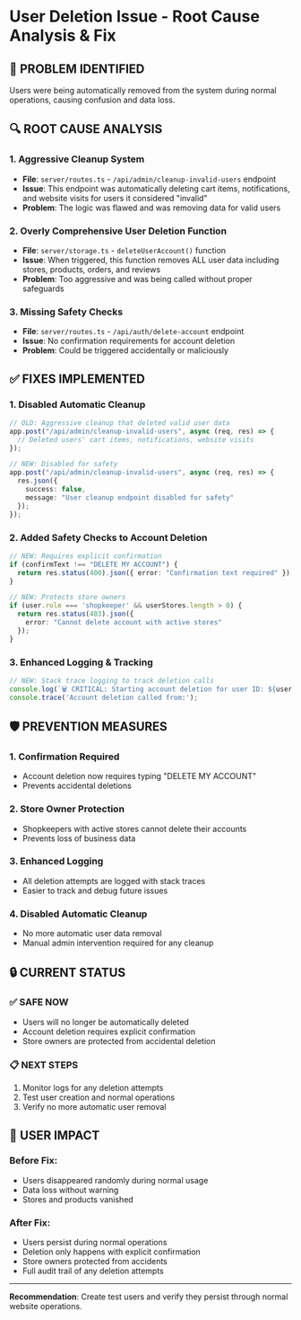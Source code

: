 # User Deletion Issue - Root Cause Analysis & Fix

## 🚨 PROBLEM IDENTIFIED
Users were being automatically removed from the system during normal operations, causing confusion and data loss.

## 🔍 ROOT CAUSE ANALYSIS

### 1. Aggressive Cleanup System
- **File**: `server/routes.ts` - `/api/admin/cleanup-invalid-users` endpoint
- **Issue**: This endpoint was automatically deleting cart items, notifications, and website visits for users it considered "invalid"
- **Problem**: The logic was flawed and was removing data for valid users

### 2. Overly Comprehensive User Deletion Function
- **File**: `server/storage.ts` - `deleteUserAccount()` function
- **Issue**: When triggered, this function removes ALL user data including stores, products, orders, and reviews
- **Problem**: Too aggressive and was being called without proper safeguards

### 3. Missing Safety Checks
- **File**: `server/routes.ts` - `/api/auth/delete-account` endpoint
- **Issue**: No confirmation requirements for account deletion
- **Problem**: Could be triggered accidentally or maliciously

## ✅ FIXES IMPLEMENTED

### 1. Disabled Automatic Cleanup
```typescript
// OLD: Aggressive cleanup that deleted valid user data
app.post("/api/admin/cleanup-invalid-users", async (req, res) => {
  // Deleted users' cart items, notifications, website visits
});

// NEW: Disabled for safety
app.post("/api/admin/cleanup-invalid-users", async (req, res) => {
  res.json({ 
    success: false, 
    message: "User cleanup endpoint disabled for safety"
  });
});
```

### 2. Added Safety Checks to Account Deletion
```typescript
// NEW: Requires explicit confirmation
if (confirmText !== "DELETE MY ACCOUNT") {
  return res.status(400).json({ error: "Confirmation text required" });
}

// NEW: Protects store owners
if (user.role === 'shopkeeper' && userStores.length > 0) {
  return res.status(403).json({ 
    error: "Cannot delete account with active stores" 
  });
}
```

### 3. Enhanced Logging & Tracking
```typescript
// NEW: Stack trace logging to track deletion calls
console.log(`🗑️ CRITICAL: Starting account deletion for user ID: ${userId}`);
console.trace('Account deletion called from:');
```

## 🛡️ PREVENTION MEASURES

### 1. **Confirmation Required**
- Account deletion now requires typing "DELETE MY ACCOUNT"
- Prevents accidental deletions

### 2. **Store Owner Protection**
- Shopkeepers with active stores cannot delete their accounts
- Prevents loss of business data

### 3. **Enhanced Logging**
- All deletion attempts are logged with stack traces
- Easier to track and debug future issues

### 4. **Disabled Automatic Cleanup**
- No more automatic user data removal
- Manual admin intervention required for any cleanup

## 🔒 CURRENT STATUS

### ✅ SAFE NOW
- Users will no longer be automatically deleted
- Account deletion requires explicit confirmation
- Store owners are protected from accidental deletion

### 📋 NEXT STEPS
1. Monitor logs for any deletion attempts
2. Test user creation and normal operations
3. Verify no more automatic user removal

## 🎯 USER IMPACT

### Before Fix:
- Users disappeared randomly during normal usage
- Data loss without warning
- Stores and products vanished

### After Fix:
- Users persist during normal operations
- Deletion only happens with explicit confirmation
- Store owners protected from accidents
- Full audit trail of any deletion attempts

---

**Recommendation**: Create test users and verify they persist through normal website operations.